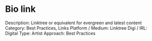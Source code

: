 # Bio link

Description: Linktree or equivalent for evergreen and latest content
Category: Best Practices, Links
Platform / Medium: Linktree
Digi / IRL: Digital
Type: Artist
Approach: Best Practices